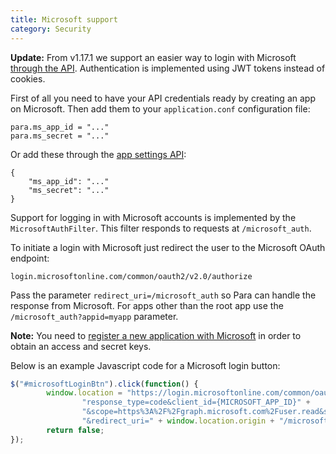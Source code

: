 ```yaml
---
title: Microsoft support
category: Security
---
```


**Update:** From v1.17.1 we support an easier way to login with Microsoft [through the API](#034-api-jwt-signin).
Authentication is implemented using JWT tokens instead of cookies.

First of all you need to have your API credentials ready by creating an app on Microsoft.
Then add them to your `application.conf` configuration file:
```
para.ms_app_id = "..."
para.ms_secret = "..."
```
Or add these through the [app settings API](#050-api-settings-put):
```
{
	"ms_app_id": "..."
	"ms_secret": "..."
}
```
Support for logging in with Microsoft accounts is implemented by the `MicrosoftAuthFilter`.
This filter responds to requests at `/microsoft_auth`.

To initiate a login with Microsoft just redirect the user to the Microsoft OAuth endpoint:
```
login.microsoftonline.com/common/oauth2/v2.0/authorize
```
Pass the parameter `redirect_uri=/microsoft_auth` so Para can handle the response from Microsoft.
For apps other than the root app use the `/microsoft_auth?appid=myapp` parameter.

**Note:** You need to [register a new application with Microsoft](https://apps.dev.microsoft.com/#/appList)
in order to obtain an access and secret keys.

Below is an example Javascript code for a Microsoft login button:

```js
$("#microsoftLoginBtn").click(function() {
		window.location = "https://login.microsoftonline.com/common/oauth2/v2.0/authorize?" +
				"response_type=code&client_id={MICROSOFT_APP_ID}" +
				"&scope=https%3A%2F%2Fgraph.microsoft.com%2Fuser.read&state=" + (new Date().getTime()) +
				"&redirect_uri=" + window.location.origin + "/microsoft_auth;
		return false;
});
```